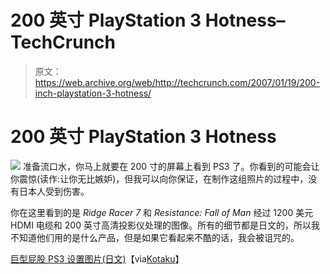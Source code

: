 # 200 英寸 PlayStation 3 Hotness–TechCrunch

> 原文：<https://web.archive.org/web/http://techcrunch.com/2007/01/19/200-inch-playstation-3-hotness/>

# 200 英寸 PlayStation 3 Hotness

![](img/9ec3ea0568fe5a33b4ec0a0e6292e20c.png)
准备流口水，你马上就要在 200 寸的屏幕上看到 PS3 了。你看到的可能会让你震惊(读作:让你无比嫉妒)，但我可以向你保证，在制作这组照片的过程中，没有日本人受到伤害。

你在这里看到的是 *Ridge Racer 7* 和 *Resistance: Fall of Man* 经过 1200 美元 HDMI 电缆和 200 英寸高清投影仪处理的图像。所有的细节都是日文的，所以我不知道他们用的是什么产品，但是如果它看起来不酷的话，我会被诅咒的。

[巨型屁股 PS3 设置图片(日文)](https://web.archive.org/web/20210303181654/http://arena.nikkeibp.co.jp/tokushu/gen/20070112/120506/index2.shtml)【via[Kotaku](https://web.archive.org/web/20210303181654/http://kotaku.com/gaming/top/ps3-at-200-inches-with-thousand-dollar-cable-229880.php)】